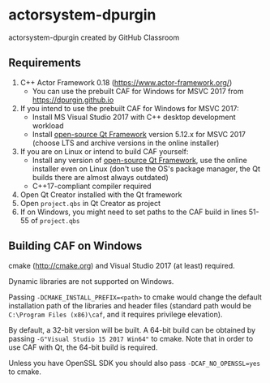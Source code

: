 # actorsystem-dpurgin
actorsystem-dpurgin created by GitHub Classroom

## Requirements 

1. C++ Actor Framework 0.18 (https://www.actor-framework.org/)
   * You can use the prebuilt CAF for Windows for MSVC 2017 from https://dpurgin.github.io
1. If you intend to use the prebuilt CAF for Windows for MSVC 2017: 
   * Install MS Visual Studio 2017 with C++ desktop development workload
   * Install [open-source Qt Framework](https://www.qt.io/download-qt-installer) version 5.12.x for MSVC 2017 (choose LTS and archive versions in the online installer)
2. If you are on Linux or intend to build CAF yourself:
   * Install any version of [open-source Qt Framework](https://www.qt.io/download-qt-installer), use the online installer even on Linux (don't use the OS's package manager, the Qt builds there are almost always outdated)
   * C++17-compliant compiler required
3. Open Qt Creator installed with the Qt framework
4. Open `project.qbs` in Qt Creator as project
5. If on Windows, you might need to set paths to the CAF build in lines 51-55 of `project.qbs`

## Building CAF on Windows

cmake (http://cmake.org) and Visual Studio 2017 (at least) required. 

Dynamic libraries are not supported on Windows.

Passing `-DCMAKE_INSTALL_PREFIX=<path>` to cmake would change the default installation path of the libraries and
header files (standard path would be `C:\Program Files (x86)\caf`, and it requires privilege elevation). 

By default, a 32-bit version will be built. A 64-bit build can be obtained by passing `-G"Visual Studio 15 2017 Win64"` to cmake. 
Note that in order to use CAF with Qt, the 64-bit build is required.

Unless you have OpenSSL SDK you should also pass `-DCAF_NO_OPENSSL=yes` to cmake.
